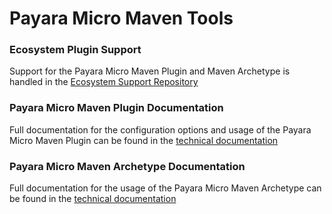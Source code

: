 # Payara Micro Maven Tools

### Ecosystem Plugin Support
Support for the Payara Micro Maven Plugin and Maven Archetype is handled in the [Ecosystem Support Repository](https://github.com/payara/ecosystem-support)

### Payara Micro Maven Plugin Documentation
Full documentation for the configuration options and usage of the Payara Micro Maven Plugin can be found in the [technical documentation](https://docs.payara.fish/community/docs/Technical%20Documentation/Ecosystem/Project%20Management%20Tools/Payara%20Micro%20Maven%20Plugin.html)

### Payara Micro Maven Archetype Documentation
Full documentation for the usage of the Payara Micro Maven Archetype can be found in the [technical documentation](https://docs.payara.fish/community/docs/Technical%20Documentation/Ecosystem/Project%20Management%20Tools/Payara%20Micro%20Maven%20Archetype.html)